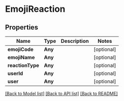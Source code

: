 # EmojiReaction

## Properties
Name | Type | Description | Notes
------------ | ------------- | ------------- | -------------
**emojiCode** | **Any** |  | [optional] 
**emojiName** | **Any** |  | [optional] 
**reactionType** | **Any** |  | [optional] 
**userId** | **Any** |  | [optional] 
**user** | **Any** |  | [optional] 

[[Back to Model list]](../README.md#documentation-for-models) [[Back to API list]](../README.md#documentation-for-api-endpoints) [[Back to README]](../README.md)


